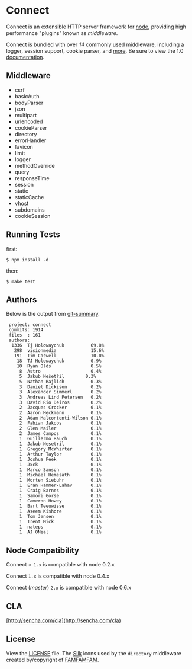 
# Connect

  Connect is an extensible HTTP server framework for [node](http://nodejs.org), providing high performance "plugins" known as _middleware_.

 Connect is bundled with over _14_ commonly used middleware, including
 a logger, session support, cookie parser, and [more](http://senchalabs.github.com/connect). Be sure to view the 1.0 [documentation](http://senchalabs.github.com/connect/).

## Middleware

  - csrf
  - basicAuth
  - bodyParser
  - json
  - multipart
  - urlencoded
  - cookieParser
  - directory
  - errorHandler
  - favicon
  - limit
  - logger
  - methodOverride
  - query
  - responseTime
  - session
  - static
  - staticCache
  - vhost
  - subdomains
  - cookieSession

## Running Tests

first:

    $ npm install -d

then:

    $ make test

## Authors

 Below is the output from [git-summary](http://github.com/visionmedia/git-extras).

     project: connect
     commits: 1914
     files  : 161
     authors: 
      1336	Tj Holowaychuk          69.8%
       298	visionmedia             15.6%
       191	Tim Caswell             10.0%
        18	TJ Holowaychuk          0.9%
        10	Ryan Olds               0.5%
         8	Astro                   0.4%
         5	Jakub Nešetřil        0.3%
         5	Nathan Rajlich          0.3%
         3	Daniel Dickison         0.2%
         3	Alexander Simmerl       0.2%
         3	Andreas Lind Petersen   0.2%
         3	David Rio Deiros        0.2%
         2	Jacques Crocker         0.1%
         2	Aaron Heckmann          0.1%
         2	Adam Malcontenti-Wilson 0.1%
         2	Fabian Jakobs           0.1%
         2	Glen Mailer             0.1%
         2	James Campos            0.1%
         1	Guillermo Rauch         0.1%
         1	Jakub Nesetril          0.1%
         1	Gregory McWhirter       0.1%
         1	Arthur Taylor           0.1%
         1	Joshua Peek             0.1%
         1	Jxck                    0.1%
         1	Marco Sanson            0.1%
         1	Michael Hemesath        0.1%
         1	Morten Siebuhr          0.1%
         1	Eran Hammer-Lahav       0.1%
         1	Craig Barnes            0.1%
         1	Samori Gorse            0.1%
         1	Cameron Howey           0.1%
         1	Bart Teeuwisse          0.1%
         1	Aseem Kishore           0.1%
         1	Tom Jensen              0.1%
         1	Trent Mick              0.1%
         1	nateps                  0.1%
         1	AJ ONeal                0.1%



## Node Compatibility

  Connect `< 1.x` is compatible with node 0.2.x


  Connect `1.x` is compatible with node 0.4.x


  Connect (_master_) `2.x` is compatible with node 0.6.x

## CLA

 [http://sencha.com/cla](http://sencha.com/cla)

## License

View the [LICENSE](https://github.com/senchalabs/connect/blob/master/LICENSE) file. The [Silk](http://www.famfamfam.com/lab/icons/silk/) icons used by the `directory` middleware created by/copyright of [FAMFAMFAM](http://www.famfamfam.com/).